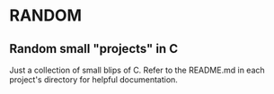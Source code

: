 # RANDOM
## Random small "projects" in C

Just a collection of small blips of C.  Refer to the README.md in each project's directory for helpful documentation.
